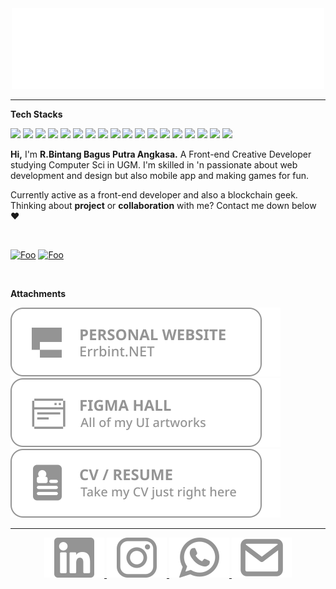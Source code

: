 <div align="center">
    <img src="assets/errbint500.gif" alt="" >
</div>

---

**Tech Stacks**

[![](https://img.shields.io/badge/JAVASCRIPT%20-%23323330.svg?&style=flat&logo=javascript&logoColor=F0DB4F)](https://javascript.com) 
[![](https://img.shields.io/badge/TYPESCRIPT%20-%233178C6.svg?&style=flat&logo=typescript&logoColor=white)](https://typescriptlang.org) 
[![](https://img.shields.io/badge/SOLIDITY%20-%23363636.svg?&style=flat&logo=solidity&logoColor=white)](https://soliditylang.org) 
[![](https://img.shields.io/badge/REACT%20-%2356BDDA.svg?&style=flat&logo=react&logoColor=white)](https://reactjs.org) 
[![](https://img.shields.io/badge/NEXT%20-%23000000.svg?&style=flat&logo=next.js&logoColor=white)](https://nextjs.org)
[![](https://img.shields.io/badge/REACTNATIVE%20-%23202020.svg?&style=flat&logo=react&logoColor=9fdcea)](https://reactnative.dev) 
[![](https://img.shields.io/badge/EXPO%20-%238f4fff.svg?&style=flat&logo=expo&logoColor=white)](https://expo.dev) 
[![](https://img.shields.io/badge/FIREBASE%20-%23FFA611.svg?&style=flat&logo=firebase&logoColor=white)](https://firebase.google.com) 
[![](https://img.shields.io/badge/TAILWIND%20-%2338B2AC.svg?&style=flat&logo=tailwindcss&logoColor=white)](https://tailwindcss.com) 
[![](https://img.shields.io/badge/THREE%20-%23000000.svg?&style=flat&logo=three.js&logoColor=white)](https://threejs.org)
[![](https://img.shields.io/badge/GATSBY%20-%23663399.svg?&style=flat&logo=gatsby&logoColor=white)](https://gatsbyjs.com) 
[![](https://img.shields.io/badge/VUE%20-%234FC08D.svg?&style=flat&logo=vue.js&logoColor=white)](https://vuejs.org)
[![](https://img.shields.io/badge/FIGMA%20-%23F24E1E.svg?&style=flat&logo=figma&logoColor=white)](https://figma.com) 
[![](https://img.shields.io/badge/NODE%20-%233C873A.svg?&style=flat&logo=node.js&logoColor=white)](https://nodejs.org) 
[![](https://img.shields.io/badge/ex_EXPRESS%20-%235f5f5f.svg)](https://expressjs.com) 
[![](https://img.shields.io/badge/MONGODB%20-%235Ca75A.svg?&style=flat&logo=mongodb&logoColor=white)](https://mongodb.com) 
[![](https://img.shields.io/badge/MYSQL%20-%2300758F.svg?&style=flat&logo=mysql&logoColor=white)](https://mysql.com) 
[![](https://img.shields.io/badge/et%20cetera...%20-%23fafafa.svg?textColor=black)](https://github.com/stackoverprof/front-end-101)

**Hi,**
I'm  **R.Bintang Bagus Putra Angkasa.** A Front-end Creative Developer studying Computer Sci in UGM. I'm skilled in 'n passionate about web development and design but also mobile app and making games for fun.

Currently active as a front-end developer and also a blockchain geek.
<br>
Thinking about **project** or **collaboration** with me? Contact me down below ❤️

<br>

[![Foo](https://komarev.com/ghpvc/?username=stackoverprof&color=lightgrey)]()
[![Foo](https://img.shields.io/github/followers/stackoverprof?label=follow%20me&style=social)](https://github.com/stackoverprof)

<br>

**Attachments**

[![Foo](assets/btn1.svg)](http://errbint.net/)
[![Foo](assets/btn2.svg)](https://errbint.net/figma) 
[![Foo](assets/btn3.svg)](https://errbint.net/cv)

------

<div align="center">
    <a href="https://www.linkedin.com/in/raden-bintang">
        <img src="assets/linkedin.svg" alt="">
    </a>
    <a href="https://instagram.com/errbint">
        <img src="assets/instagram.svg" alt="">
    </a>  
    <a href="https://wa.me/628988355006">
        <img src="assets/whatsapp.svg" alt="">
    </a>  
    <a href="mailto:r.bintangbagus@gmail.com">
        <img src="assets/email.svg" alt="">
    </a>  
    <br>
<br>
</div>

